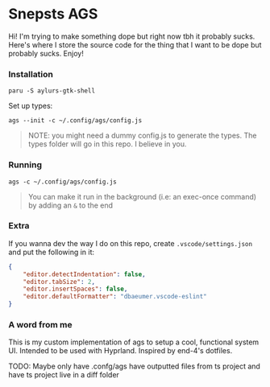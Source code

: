 # Snepsts AGS

Hi! I'm trying to make something dope but right now tbh it probably sucks. Here's where I store the source code for the thing that I want to be dope but probably sucks. Enjoy!

### Installation

`paru -S aylurs-gtk-shell`

Set up types:

`ags --init -c ~/.config/ags/config.js`

> NOTE: you might need a dummy config.js to generate the types. The types folder will go in this repo. I believe in you.

### Running

`ags -c ~/.config/ags/config.js`

> You can make it run in the background (i.e: an exec-once command) by adding an `&` to the end

### Extra

If you wanna dev the way I do on this repo, create `.vscode/settings.json` and put the following in it:
```JSON
{
	"editor.detectIndentation": false,
	"editor.tabSize": 2,
	"editor.insertSpaces": false,
	"editor.defaultFormatter": "dbaeumer.vscode-eslint"
}
```

### A word from me

This is my custom implementation of ags to setup a cool, functional system UI. Intended to be used with Hyprland. Inspired by end-4's dotfiles.

TODO: Maybe only have .confg/ags have outputted files from ts project and have ts project live in a diff folder
